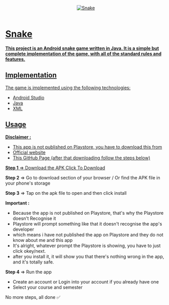 <p align="center">
   <a href="https://github.com/4rju9/Snake"><img src="https://github.com/4rju9/Chess/assets/63835760/32db6d95-eedf-4df8-968a-6658e4259b56" alt="Snake"</a>
   <br>
   <br>
</p>
<h1>Snake</h1>
<b>This project is an Android snake game written in Java. It is a simple but complete implementation of the game, with all of the standard rules and features. </b>

## Implementation
The game is implemented using the following technologies:
   * Android Studio
   * Java
   * XML

## Usage
<b>Disclaimer :</b>
* This app is not published on Playstore, you have to download this from
* Official website
* This GitHub Page
(after that downloading follow the steps below)


**Step 1** => Download the APK [Click To Download](https://index.4rju9.workers.dev/0:/snakeApp/app-release.apk)

**Step 2** => Go to download section of your browser / Or find the APK file in your phone's storage

**Step 3** => Tap on the apk file to open and then click install

<b>Important :</b>
* Because the app is not published on Playstore, that's why the Playstore doesn't Recognise it
* Playstore will prompt something like that it doesn't recognise the app's developer
* which means i have not published the app on Playstore and they do not know about me and this app
* It's alright, whatever prompt the Playstore is showing, you have to just click okey/next.
* after you install it, it will show you that there's nothing wrong in the app, and it's totally safe.

**Step 4** => Run the app
* Create an account or Login into your account if you already have one
* Select your course and semester

No more steps, all done ✅
